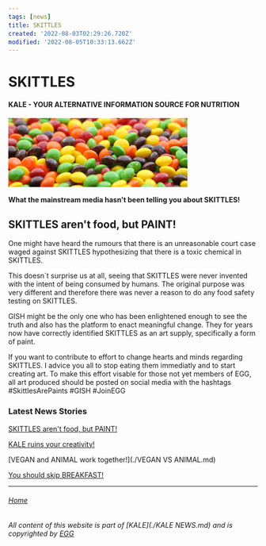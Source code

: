 ```yaml
---
tags: [news]
title: SKITTLES
created: '2022-08-03T02:29:26.720Z'
modified: '2022-08-05T10:33:13.662Z'
---
```


# SKITTLES

#### KALE - YOUR ALTERNATIVE INFORMATION SOURCE FOR NUTRITION

![SKITTLES](./attachments/skittles.jpeg) 

**What the mainstream media hasn't been telling you about SKITTLES!**

## SKITTLES aren't food, but PAINT!

One might have heard the rumours that there is an unreasonable court case waged against SKITTLES hypothesizing that there is a toxic chemical in SKITTLES.

This doesn´t surprise us at all, seeing that SKITTLES were never invented with the intent of being consumed by humans. The original purpose was very different and therefore there was never a reason to do any food safety testing on SKITTLES.

GISH might be the only one who has been enlightened enough to see the truth and also has the platform to enact meaningful change. They for years now have correctly identified SKITTLES as an art supply, specifically a form of paint.

If you want to contribute to effort to change hearts and minds regarding SKITTLES. I advice you all to stop eating them immediatly and to start creating art. To make this effort visable for those not yet members of EGG, all art produced should be posted on social media with the hashtags #SkittlesArePaints #GISH #JoinEGG

### Latest News Stories
 [SKITTLES aren't food, but PAINT!](./SKITTLES.md)

 [KALE ruins your creativity!](./KALE.md)

 [VEGAN and ANIMAL work together!](./VEGAN VS ANIMAL.md)

 [You should skip BREAKFAST!](./BREAKFAST.md)

 ___

###### [Home](./index.md)

###### All content of this website is part of [KALE](./KALE NEWS.md) and is copyrighted by [EGG](./EGG.md)


